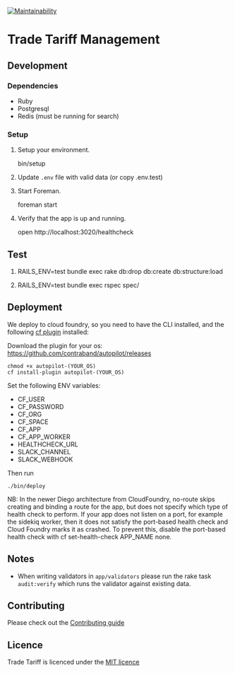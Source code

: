 [![Maintainability](https://api.codeclimate.com/v1/badges/4a91c7c33582ec9ea2fd/maintainability)](https://codeclimate.com/github/uktrade/trade-tariff-management/maintainability)

# Trade Tariff Management

## Development

### Dependencies

  - Ruby
  - Postgresql
  - Redis (must be running for search)

### Setup

1. Setup your environment.

    bin/setup

2. Update `.env` file with valid data (or copy .env.test)

3. Start Foreman.

    foreman start

4. Verify that the app is up and running.

    open http://localhost:3020/healthcheck

## Test

1. RAILS_ENV=test bundle exec rake db:drop db:create db:structure:load

2. RAILS_ENV=test bundle exec rspec spec/

## Deployment

We deploy to cloud foundry, so you need to have the CLI installed, and the following [cf plugin](https://docs.cloudfoundry.org/cf-cli/use-cli-plugins.html) installed:

Download the plugin for your os:  https://github.com/contraband/autopilot/releases

    chmod +x autopilot-(YOUR_OS)
    cf install-plugin autopilot-(YOUR_OS)

Set the following ENV variables:
* CF_USER
* CF_PASSWORD
* CF_ORG
* CF_SPACE
* CF_APP
* CF_APP_WORKER
* HEALTHCHECK_URL
* SLACK_CHANNEL
* SLACK_WEBHOOK

Then run

    ./bin/deploy

NB: In the newer Diego architecture from CloudFoundry, no-route skips creating and binding a route for the app, but does not specify which type of health check to perform. If your app does not listen on a port, for example the sidekiq worker, then it does not satisfy the port-based health check and Cloud Foundry marks it as crashed. To prevent this, disable the port-based health check with cf set-health-check APP_NAME none.

## Notes

* When writing validators in `app/validators` please run the rake task
`audit:verify` which runs the validator against existing data.

## Contributing

Please check out the [Contributing guide](https://github.com/bitzesty/trade-tariff-management/blob/master/CONTRIBUTING.md)

## Licence

Trade Tariff is licenced under the [MIT licence](https://github.com/bitzesty/trade-tariff-management/blob/master/LICENCE.txt)
